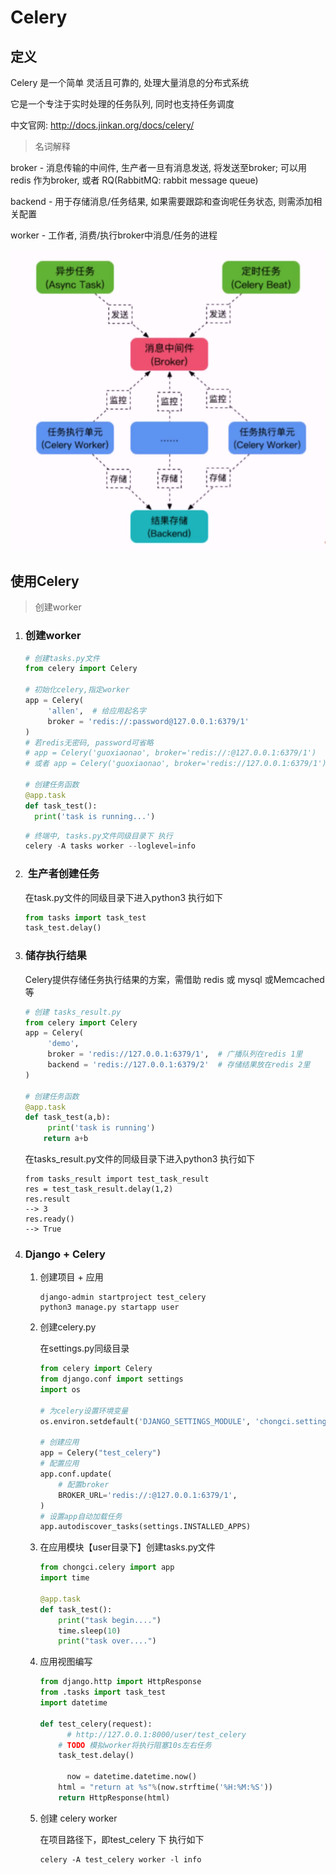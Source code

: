 # Celery



## 定义

Celery 是一个简单 灵活且可靠的, 处理大量消息的分布式系统

它是一个专注于实时处理的任务队列, 同时也支持任务调度

中文官网: http://docs.jinkan.org/docs/celery/

> 名词解释

broker - 消息传输的中间件, 生产者一旦有消息发送, 将发送至broker;   可以用redis 作为broker, 或者 RQ(RabbitMQ: rabbit message queue)

backend - 用于存储消息/任务结果, 如果需要跟踪和查询呢任务状态, 则需添加相关配置

worker - 工作者, 消费/执行broker中消息/任务的进程

![image-20210226225606111](../static/7.%20Celery/image-20210226225606111.png)



## 使用Celery

> 创建worker

1. ### 创建worker

   ```python
   # 创建tasks.py文件
   from celery import Celery
   
   # 初始化celery,指定worker
   app = Celery(
   		'allen',  # 给应用起名字
     	broker = 'redis://:password@127.0.0.1:6379/1'
   ) 
   # 若redis无密码, password可省略
   # app = Celery('guoxiaonao', broker='redis://:@127.0.0.1:6379/1')
   # 或者 app = Celery('guoxiaonao', broker='redis://127.0.0.1:6379/1')
   
   # 创建任务函数
   @app.task
   def task_test():
     print('task is running...')
   ```

   ```python
   # 终端中, tasks.py文件同级目录下 执行
   celery -A tasks worker --loglevel=info
   ```

2. ###  生产者创建任务

   在task.py文件的同级目录下进入python3 执行如下

   ```python
   from tasks import task_test
   task_test.delay()
   ```

3. ### 储存执行结果

   Celery提供存储任务执行结果的方案，需借助 redis 或 mysql  或Memcached 等

   ```python
   # 创建 tasks_result.py
   from celery import Celery
   app = Celery(
   		'demo',
   		broker = 'redis://127.0.0.1:6379/1',  # 广播队列在redis 1里
     	backend = 'redis://127.0.0.1:6379/2'  # 存储结果放在redis 2里
   )
   
   # 创建任务函数
   @app.task
   def task_test(a,b):
     	print('task is running')
       return a+b
   ```

   在tasks_result.py文件的同级目录下进入python3 执行如下

   ```shell
   from tasks_result import test_task_result
   res = test_task_result.delay(1,2)
   res.result
   --> 3
   res.ready()
   --> True
   ```

4. ### Django + Celery

   1. 创建项目 + 应用

      ```shell
      django-admin startproject test_celery
      python3 manage.py startapp user
      ```

   2. 创建celery.py

      在settings.py同级目录

      ```python
      from celery import Celery
      from django.conf import settings
      import os
      
      # 为celery设置环境变量
      os.environ.setdefault('DJANGO_SETTINGS_MODULE', 'chongci.settings')
      
      # 创建应用
      app = Celery("test_celery")
      # 配置应用
      app.conf.update(
          # 配置broker
          BROKER_URL='redis://:@127.0.0.1:6379/1',
      )
      # 设置app自动加载任务
      app.autodiscover_tasks(settings.INSTALLED_APPS)
      ```

   3. 在应用模块【user目录下】创建tasks.py文件

      ```python
      from chongci.celery import app
      import time
      
      @app.task
      def task_test():
          print("task begin....")
          time.sleep(10)
          print("task over....")
      ```

   4. 应用视图编写

      ```python
      from django.http import HttpResponse
      from .tasks import task_test
      import datetime
      
      def test_celery(request):
      		# http://127.0.0.1:8000/user/test_celery
          # TODO 模拟worker将执行阻塞10s左右任务
          task_test.delay()
          
      		now = datetime.datetime.now()
          html = "return at %s"%(now.strftime('%H:%M:%S'))
          return HttpResponse(html)
      ```

   5. 创建 celery worker

      在项目路径下，即test_celery 下  执行如下

      ```shell
      celery -A test_celery worker -l info
      ```

      

